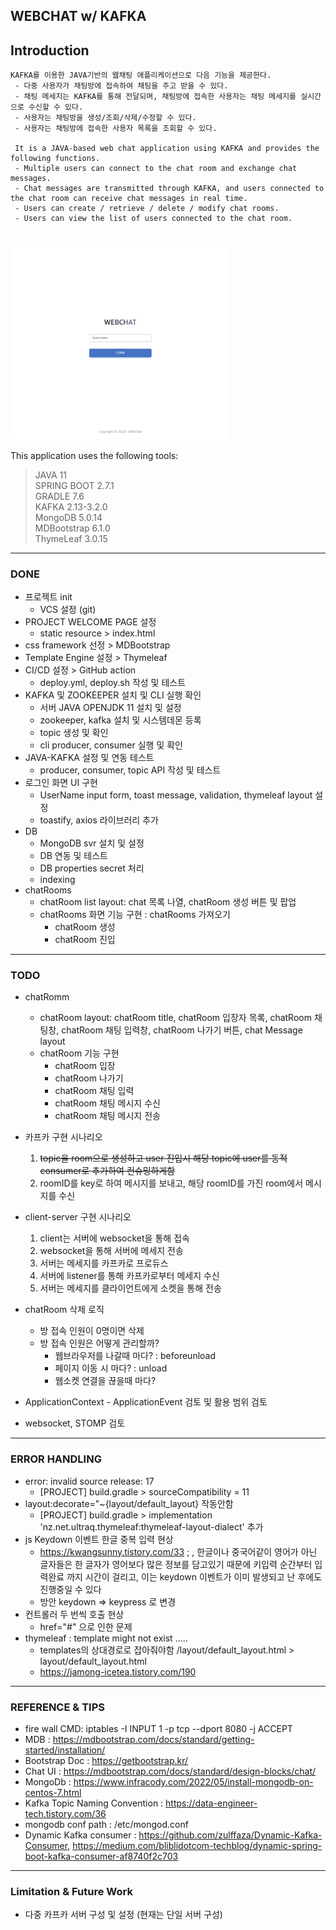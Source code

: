 ## WEBCHAT w/ KAFKA 



## Introduction 

```
KAFKA를 이용한 JAVA기반의 웹채팅 애플리케이션으로 다음 기능을 제공한다.
 - 다중 사용자가 채팅방에 접속하여 채팅을 주고 받을 수 있다.
 - 채팅 메세지는 KAFKA를 통해 전달되며, 채팅방에 접속한 사용자는 채팅 메세지를 실시간으로 수신할 수 있다.
 - 사용자는 채팅방을 생성/조회/삭제/수정할 수 있다. 
 - 사용자는 채팅방에 접속한 사용자 목록을 조회할 수 있다. 
 
 It is a JAVA-based web chat application using KAFKA and provides the following functions.
 - Multiple users can connect to the chat room and exchange chat messages.
 - Chat messages are transmitted through KAFKA, and users connected to the chat room can receive chat messages in real time.
 - Users can create / retrieve / delete / modify chat rooms.
 - Users can view the list of users connected to the chat room. 
 
```

<img src="./screenshot/loginpage.png" style="width: 350px; height: auto;" alt="">

This application uses the following tools:


>JAVA 11  
>SPRING BOOT 2.7.1  
>GRADLE 7.6  
>KAFKA 2.13-3.2.0  
>MongoDB 5.0.14  
>MDBootstrap 6.1.0  
>ThymeLeaf 3.0.15  
 

---

### DONE

* 프로젝트 init
  - VCS 설정 (git)
* PROJECT WELCOME PAGE 설정
  - static resource > index.html
* css framework 선정 > MDBootstrap
* Template Engine 설정 > Thymeleaf
* CI/CD 설정 > GitHub action
  - deploy.yml, deploy.sh 작성 및 테스트 
* KAFKA 및 ZOOKEEPER 설치 및 CLI 실행 확인 
  - 서버 JAVA OPENJDK 11 설치 및 설정
  - zookeeper, kafka 설치 및 시스템데몬 등록
  - topic 생성 및 확인
  - cli producer, consumer 실행 및 확인
* JAVA-KAFKA 설정 및 연동 테스트
  - producer, consumer, topic API 작성 및 테스트
* 로그인 화면 UI 구현
  * UserName input form, toast message, validation, thymeleaf layout 설정
  * toastify, axios 라이브러리 추가
* DB
  - MongoDB svr 설치 및 설정
  - DB 연동 및 테스트
  - DB properties secret 처리
  - indexing
* chatRooms
  - chatRoom list layout: chat 목록 나열, chatRoom 생성 버튼 및 팝업
  - chatRooms 화면 기능 구현 : chatRooms 가져오기
    - chatRoom 생성
    - chatRoom 진입
  
---

### TODO

* chatRomm
  - chatRoom layout: chatRoom title, chatRoom 입장자 목록, chatRoom 채팅창, chatRoom 채팅 입력창, chatRoom 나가기 버튼, chat Message layout
  - chatRoom 기능 구현
    - chatRoom 입장
    - chatRoom 나가기
    - chatRoom 채팅 입력
    - chatRoom 채팅 메시지 수신
    - chatRoom 채팅 메시지 전송
 
* 카프카 구현 시나리오 
  1. ~~topic을 room으로 생성하고 user 진입시 해당 topic에 user를 동적 consumer로 추가하여 컨슈밍하게함~~ 
  2. roomID를 key로 하여 메시지를 보내고, 해당 roomID를 가진 room에서 메시지를 수신 

* client-server 구현 시나리오
  1. client는 서버에 websocket을 통해 접속
  2. websocket을 통해 서버에 메세지 전송 
  3. 서버는 메세지를 카프카로 프로듀스
  4. 서버에 listener를 통해 카프카로부터 메세지 수신
  5. 서버는 메세지를 클라이언트에게 소켓을 통해 전송

* chatRoom 삭제 로직
  - 방 접속 인원이 0명이면 삭제
  - 방 접속 인원은 어떻게 관리할까?
    - 웹브라우저를 나갈때 마다? : beforeunload  
    - 페이지 이동 시 마다? : unload
    - 웹소켓 연결을 끊을때 마다? 

* ApplicationContext - ApplicationEvent 검토 및 활용 범위 검토  
* websocket, STOMP 검토



---

### ERROR HANDLING

* error: invalid source release: 17
  - [PROJECT] build.gradle > sourceCompatibility = 11
* layout:decorate="~{layout/default_layout} 작동안함
  - [PROJECT] build.gradle > implementation 'nz.net.ultraq.thymeleaf:thymeleaf-layout-dialect' 추가
* js Keydown 이벤트 한글 중복 입력 현상 
  - https://kwangsunny.tistory.com/33 ; , 한글이나 중국어같이 영어가 아닌 글자들은 한 글자가 영어보다 많은 정보를 담고있기 때문에 키입력 순간부터 입력완료 까지 시간이 걸리고, 이는 keydown 이벤트가 이미 발생되고 난 후에도 진행중일 수 있다
  - 방안 keydown => keypress 로 변경
* 컨트롤러 두 번씩 호출 현상 
  - href="#" 으로 인한 문제
* thymeleaf : template might not exist ..... 
  - templates의 상대경로로 잡아줘야함  /layout/default_layout.html > layout/default_layout.html
  - https://jamong-icetea.tistory.com/190
  

---

### REFERENCE & TIPS

* fire wall CMD: iptables -I INPUT 1 -p tcp --dport 8080 -j ACCEPT
* MDB : https://mdbootstrap.com/docs/standard/getting-started/installation/ 
* Bootstrap Doc : https://getbootstrap.kr/
* Chat UI : https://mdbootstrap.com/docs/standard/design-blocks/chat/
* MongoDb : https://www.infracody.com/2022/05/install-mongodb-on-centos-7.html
* Kafka Topic Naming Convention : https://data-engineer-tech.tistory.com/36
* mongodb conf path : /etc/mongod.conf
* Dynamic Kafka consumer : https://github.com/zulffaza/Dynamic-Kafka-Consumer, https://medium.com/bliblidotcom-techblog/dynamic-spring-boot-kafka-consumer-af8740f2c703 


--- 

### Limitation & Future Work
* 다중 카프카 서버 구성 및 설정 (현재는 단일 서버 구성)